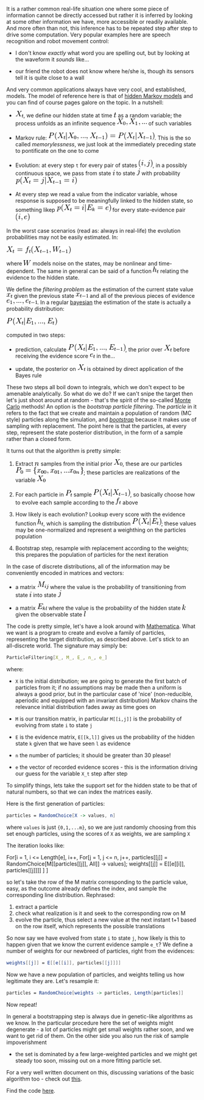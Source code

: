 It is a rather common real-life situation one where some piece of information cannot be directly accessed but rather it is inferred by looking at some other information we have, more accessible or
 readily available. And more often than not, this inference has to be repeated step after step to drive some computation. Very popular examples here are speech recognition and robot movement control:

* I don't know *exactly* what word you are spelling out, but by looking at the waveform it *sounds* like...

* our friend the robot does not know where he/she is, though its sensors tell it is quite close to a wall

 And very common applications always have very cool, and established, models. The model of reference here is that of [hidden Markov models](https://en.wikipedia.org/wiki/Hidden_Markov_model) and you
 can find of course pages galore on the topic. In a nutshell:

* ![](../assets/imgs/1.png?raw=true), we define our hidden state at time ![](../assets/imgs/t.png?raw=true) as a random variable; the process unfolds as an infinite sequence ![](../assets/imgs/2.png?raw=true) of such variables 
 
* Markov rule: ![](../assets/imgs/3.png?raw=true). This is the so called *memorylessness*, we just look at the immediately preceding state to pontificate on the one to come

* Evolution: at every step `t` for every pair of states ![](../assets/imgs/ij.png?raw=true), in a possibly continuous space, we pass from state ![](../assets/imgs/i.png?raw=true) to state ![](../assets/imgs/j.png?raw=true) with probability ![](../assets/imgs/4.png?raw=true)

* At every step we read a value from the indicator variable, whose response is supposed to be meaningfully linked to the hidden state, so something likep ![](../assets/imgs/5.png?raw=true) for every state-evidence pair ![](../assets/imgs/ie.png?raw=true) 

In the worst case scenarios (read as: always in real-life) the evolution probabilities may not be easily estimated. In:

![](../assets/imgs/6.png?raw=true)

where ![](../assets/imgs/7.png?raw=true) models noise on the states, may be nonlinear and time-dependent. The same in general can be said of a function ![](../assets/imgs/8.png?raw=true) relating the evidence to the hidden state.

We define the *filtering problem* as the estimation of the current state value ![](../assets/imgs/xt.png?raw=true) given the previous state ![](../assets/imgs/xtmin.png?raw=true) and all of the previous pieces of evidence ![](../assets/imgs/es.png?raw=true). In a regular
[bayesian](https://en.wikipedia.org/wiki/Bayes_theorem) the estimation of the state is actually a probability distribution:

![](../assets/imgs/superbeis.png?raw=true)

computed in two steps:

* prediction, calculate ![](../assets/imgs/superbeis2.png?raw=true), the prior over ![](../assets/imgs/1.png?raw=true) before receiving the evidence score ![](../assets/imgs/et.png?raw=true) in the...

* update, the posterior on ![](../assets/imgs/1.png?raw=true) is obtained by direct application of the Bayes rule

These two steps all boil down to integrals, which we don't expect to be amenable analytically. So what do we do? If we can't snipe the target then let's just shoot around at random - that's the
spirit of the so-called [Monte Carlo](https://en.wikipedia.org/wiki/Monte_Carlo_method) methods! An option is the *bootstrap particle filtering*. The *particle* in it refers to the fact that we
create and maintain a population of random (MC style) particles along the simulation, and [*bootstrap*](https://en.wikipedia.org/wiki/Bootstrapping_(statistics)) because it makes use of sampling
with replacement. The point here is that the particles, at every step, represent the state posterior distribution, in the form of a sample rather than a closed form.

It turns out that the algorithm is pretty simple:

1. Extract ![](../assets/imgs/n.png?raw=true) samples from the initial prior ![](../assets/imgs/X0.png?raw=true), these are our particles ![](../assets/imgs/parts.png?raw=true); these particles are realizations of the variable ![](../assets/imgs/X0.png?raw=true)

2. For each particle in ![](../assets/imgs/Pt.png?raw=true) sample ![](../assets/imgs/tobesampled.png?raw=true), so basically choose how to evolve each sample according to the ![](../assets/imgs/ft.png?raw=true) above

3. How likely is each evolution? Lookup every score with the evidence function ![](../assets/imgs/8.png?raw=true), which is sampling the distribution ![](../assets/imgs/distro.png?raw=true); these values may be one-normalized and represent a weighthing on
the particles population

4. Bootstrap step, resample with replacement according to the weights; this prepares the population of particles for the next iteration

In the case of discrete distributions, all of the information may be conveniently encoded in matrices and vectors:

* a matrix ![](../assets/imgs/mij.png?raw=true) where the value is the probability of transitioning from state ![](../assets/imgs/i.png?raw=true) into state ![](../assets/imgs/j.png?raw=true)

* a matrix ![](../assets/imgs/ekl.png?raw=true) where the value is the probability of the hidden state ![](../assets/imgs/k.png?raw=true) given the observable state ![](../assets/imgs/l.png?raw=true)

The code is pretty simple, let's have a look around with [Mathematica](https://www.wolfram.com/mathematica). What we want is a program to create and evolve a family of particles, representing the
target distribution, as described above. Let's stick to an all-discrete world. The signature may simply be:

```mathematica
ParticleFiltering[X_, M_, E_, n_, e_]
```

where:

* `X` is the initial distribution; we are going to generate the first batch of particles from it; if no assumptions may be made then a uniform is always a good prior, but in the particular case of
'nice' (non-reducible, aperiodic and equipped with an invariant distribution) Markov chains the relevance initial distribution fades away as time goes on 

* `M` is our transition matrix, in particular `M[[i,j]]` is the probability of evolving from state `i` to state `j`

* `E` is the evidence matrix, `E[[k,l]]` gives us the probability of the hidden state `k` given that we have seen `l` as evidence

* `n` the number of particles; it should be greater than 30 please!

* `e` the vector of recorded evidence scores - this is the information driving our guess for the variable `X_t` step after step

To simplify things, lets take the support set for the hidden state to be that of natural numbers, so that we can index the matrices easily.

Here is the first generation of particles:

```mathematica
particles = RandomChoice[X -> values, n]
```

where `values` is just `{0,1,...m}`, so we are just randomly choosing from this set enough particles, using the scores of `X` as weights, we are sampling `X`

The iteration looks like:


For[i = 1, i <= Length[e], i++,
 For[j = 1, j <= n, j++,
  particles[[j]] = RandomChoice[M[[particles[[j]], All]] -> values];
  weights[[j]] = E[[e[[i]], particles[[j]]]]
 ]
]

so let's take the row of the M matrix corresponding to the particle value, easy, as the outcome already defines the index, and sample the corresponding line distribution. Rephrased:

1. extract a particle
2. check what realization is it and seek to the corresponding row on M
3. evolve the particle, thus select a new value at the next instant t+1 based on the row itself, which represents the possible translations

So now say we have evolved from state `i` to state `j`, how likely is this to happen given that we know the current evidence sample `e_t`? We define a number of weights for our newbreed of particles,
right from the evidences:

```mathematica
weights[[j]] = E[[e[[i]], particles[[j]]]]
```

Now we have a new population of particles, and weights telling us how legitimate they are. Let's resample it:

```mathematica
particles = RandomChoice[weights -> particles, Length[particles]]
```

Now repeat!

In general a bootstrapping step is always due in genetic-like algorithms as we know. In the particular procedure here the set of weights might degenerate - a lot of particles might get small weights
rather soon, and we want to get rid of them. On the other side you also run the risk of sample impoverishment
- the set is dominated by a few large-weighted particles and we might get steady too soon, missing out on a more fitting particle set.

For a very well written document on this, discussing variations of the basic algorithm too - check out [this](http://www.cns.nyu.edu/~eorhan/notes/particle-filtering.pdf).

Find the code [here](https://github.com/rvvincelli/pdm/blob/master/ParticleFiltering.nb).
